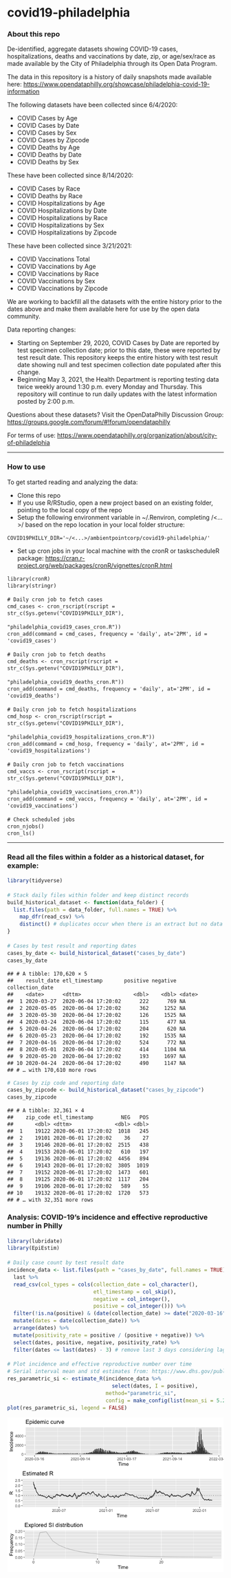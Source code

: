 covid19-philadelphia
================

### About this repo

De-identified, aggregate datasets showing COVID-19 cases,
hospitalizations, deaths and vaccinations by date, zip, or age/sex/race
as made available by the City of Philadelphia through its Open Data
Program.

The data in this repository is a history of daily snapshots made
available here:
<https://www.opendataphilly.org/showcase/philadelphia-covid-19-information>

The following datasets have been collected since 6/4/2020:

-   COVID Cases by Age
-   COVID Cases by Date
-   COVID Cases by Sex
-   COVID Cases by Zipcode
-   COVID Deaths by Age
-   COVID Deaths by Date
-   COVID Deaths by Sex

These have been collected since 8/14/2020:

-   COVID Cases by Race
-   COVID Deaths by Race
-   COVID Hospitalizations by Age
-   COVID Hospitalizations by Date
-   COVID Hospitalizations by Race
-   COVID Hospitalizations by Sex
-   COVID Hospitalizations by Zipcode

These have been collected since 3/21/2021:

-   COVID Vaccinations Total
-   COVID Vaccinations by Age
-   COVID Vaccinations by Race
-   COVID Vaccinations by Sex
-   COVID Vaccinations by Zipcode

We are working to backfill all the datasets with the entire history
prior to the dates above and make them available here for use by the
open data community.

Data reporting changes:

-   Starting on September 29, 2020, COVID Cases by Date are reported by
    test specimen collection date; prior to this date, these were
    reported by test result date. This repository keeps the entire
    history with test result date showing null and test specimen
    collection date populated after this change.
-   Beginning May 3, 2021, the Health Department is reporting testing
    data twice weekly around 1:30 p.m. every Monday and Thursday. This
    repository will continue to run daily updates with the latest
    information posted by 2:00 p.m.

Questions about these datasets? Visit the OpenDataPhilly Discussion
Group: <https://groups.google.com/forum/#!forum/opendataphilly>

For terms of use:
<https://www.opendataphilly.org/organization/about/city-of-philadelphia>

------------------------------------------------------------------------

### How to use

To get started reading and analyzing the data:

-   Clone this repo
-   If you use R/RStudio, open a new project based on an existing
    folder, pointing to the local copy of the repo
-   Setup the following environment variable in \~/.Renviron, completing
    /\<…>/ based on the repo location in your local folder structure:

<!-- -->

    COVID19PHILLY_DIR='~/<...>/ambientpointcorp/covid19-philadelphia/'

-   Set up cron jobs in your local machine with the cronR or
    taskscheduleR package:
    <https://cran.r-project.org/web/packages/cronR/vignettes/cronR.html>

<!-- -->

    library(cronR)
    library(stringr)

    # Daily cron job to fetch cases
    cmd_cases <- cron_rscript(rscript = str_c(Sys.getenv("COVID19PHILLY_DIR"),
                                              "philadelphia_covid19_cases_cron.R"))
    cron_add(command = cmd_cases, frequency = 'daily', at='2PM', id = 'covid19_cases')

    # Daily cron job to fetch deaths
    cmd_deaths <- cron_rscript(rscript = str_c(Sys.getenv("COVID19PHILLY_DIR"),
                                               "philadelphia_covid19_deaths_cron.R"))
    cron_add(command = cmd_deaths, frequency = 'daily', at='2PM', id = 'covid19_deaths')

    # Daily cron job to fetch hospitalizations
    cmd_hosp <- cron_rscript(rscript = str_c(Sys.getenv("COVID19PHILLY_DIR"),
                                      "philadelphia_covid19_hospitalizations_cron.R"))
    cron_add(command = cmd_hosp, frequency = 'daily', at='2PM', id = 'covid19_hospitalizations')

    # Daily cron job to fetch vaccinations
    cmd_vaccs <- cron_rscript(rscript = str_c(Sys.getenv("COVID19PHILLY_DIR"),
                                          "philadelphia_covid19_vaccinations_cron.R"))
    cron_add(command = cmd_vaccs, frequency = 'daily', at='2PM', id = 'covid19_vaccinations')

    # Check scheduled jobs
    cron_njobs()
    cron_ls()

------------------------------------------------------------------------

### Read all the files within a folder as a historical dataset, for example:

``` r
library(tidyverse)

# Stack daily files within folder and keep distinct records
build_historical_dataset <- function(data_folder) {
  list.files(path = data_folder, full.names = TRUE) %>%
    map_dfr(read_csv) %>%
    distinct() # duplicates occur when there is an extract but no data update
}

# Cases by test result and reporting dates
cases_by_date <- build_historical_dataset("cases_by_date")
cases_by_date
```

    ## # A tibble: 170,620 × 5
    ##    result_date etl_timestamp       positive negative collection_date
    ##    <date>      <dttm>                 <dbl>    <dbl> <date>         
    ##  1 2020-03-27  2020-06-04 17:20:02      222      769 NA             
    ##  2 2020-05-05  2020-06-04 17:20:02      362     1252 NA             
    ##  3 2020-05-30  2020-06-04 17:20:02      126     1525 NA             
    ##  4 2020-03-24  2020-06-04 17:20:02      115      477 NA             
    ##  5 2020-04-26  2020-06-04 17:20:02      204      620 NA             
    ##  6 2020-05-23  2020-06-04 17:20:02      192     1535 NA             
    ##  7 2020-04-16  2020-06-04 17:20:02      524      772 NA             
    ##  8 2020-05-01  2020-06-04 17:20:02      414     1104 NA             
    ##  9 2020-05-20  2020-06-04 17:20:02      193     1697 NA             
    ## 10 2020-04-24  2020-06-04 17:20:02      490     1147 NA             
    ## # … with 170,610 more rows

``` r
# Cases by zip code and reporting date
cases_by_zipcode <- build_historical_dataset("cases_by_zipcode")
cases_by_zipcode
```

    ## # A tibble: 32,361 × 4
    ##    zip_code etl_timestamp         NEG   POS
    ##       <dbl> <dttm>              <dbl> <dbl>
    ##  1    19122 2020-06-01 17:20:02  1018   245
    ##  2    19101 2020-06-01 17:20:02    36    27
    ##  3    19146 2020-06-01 17:20:02  2515   438
    ##  4    19153 2020-06-01 17:20:02   610   197
    ##  5    19136 2020-06-01 17:20:02  4456   894
    ##  6    19143 2020-06-01 17:20:02  3805  1019
    ##  7    19152 2020-06-01 17:20:02  1473   601
    ##  8    19125 2020-06-01 17:20:02  1117   204
    ##  9    19106 2020-06-01 17:20:02   589    55
    ## 10    19132 2020-06-01 17:20:02  1720   573
    ## # … with 32,351 more rows

### Analysis: COVID-19’s incidence and effective reproductive number in Philly

``` r
library(lubridate)
library(EpiEstim)

# Daily case count by test result date
incidence_data <- list.files(path = "cases_by_date", full.names = TRUE) %>% 
  last %>% 
  read_csv(col_types = cols(collection_date = col_character(),
                            etl_timestamp = col_skip(),
                            negative = col_integer(),
                            positive = col_integer())) %>% 
  filter(!is.na(positive) & (date(collection_date) >= date("2020-03-16"))) %>%
  mutate(dates = date(collection_date)) %>%
  arrange(dates) %>%
  mutate(positivity_rate = positive / (positive + negative)) %>%
  select(dates, positive, negative, positivity_rate) %>%
  filter(dates <= last(dates) - 3) # remove last 3 days considering lag in test results

# Plot incidence and effective reproductive number over time
# Serial interval mean and std estimates from: https://www.dhs.gov/publication/st-master-question-list-covid-19
res_parametric_si <- estimate_R(incidence_data %>% 
                                  select(dates, I = positive),
                                method="parametric_si",
                                config = make_config(list(mean_si = 5.29, std_si = 5.32)))
plot(res_parametric_si, legend = FALSE)
```

![](README_files/figure-gfm/unnamed-chunk-2-1.png)<!-- -->
